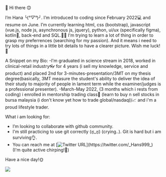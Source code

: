 👋 Hi there 😊

I’m Hana ╰(*°▽°*)╯. I’m introduced to coding since February 2022💻 and resume on June. I’m currently learning html, css (bootstrap), javascript (vue.js, node js, asynchronous js, jquery), python, ui/ux (specifically figma), kotlin📱, back-end and SQL.👩‍💻  I'm trying to learn a lot of thing in order to grasp my preferrences (searching for my passion). And it means i need to try lots of things in a little bit details to have a clearer picture. Wish me luck!🥷

A Snippet on my Bio: 
-I'm graduated in science stream in 2018, worked in clinical-retail industry👓 for 4 years (i sell my knowledge, service and product) and placed 2nd for 3-minutes-presentation/3MT on my thesis degree(basically, 3MT measure the student's ability to deliver the idea of their study to majority of people in lament term while the examiner/judges is a professional presenter). 
-March-May 2022, (3 months which i rests from coding) i enrolled in mentorship trading class🚀 (learn to buy n sell stocks in bursa malaysia (i don't know yet how to trade global/nasdaq))📈 and i'm a proud lifestyle trader.


What i am looking for:
- I’m looking to collaborate with github community. 
- I'm still practicing to use git correctly (ಥ_ಥ) (crying..). Git is hard but i am surviving👌. 
- You can reach me at [![Twitter URL](https://img.shields.io/twitter/url/https/twitter.com/_Hans999_.svg?style=social&label=Follow%20%40_Hans999_)](https://twitter.com/_Hans999_)  
(I'm quite active chirping!🙈)


Have a nice day!🌞

<!---
Hanss4869/Hanss4869 is a ✨ special ✨ repository because its `README.md` (this file) appears on your GitHub profile.
You can click the Preview link to take a look at your changes.
--->
![](https://komarev.com/ghpvc/?username=Hans4869)
